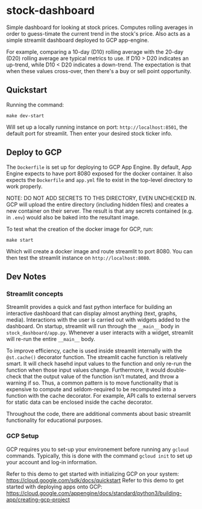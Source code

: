 # stock-dashboard

Simple dashboard for looking at stock prices. Computes rolling averages in order
to guess-timate the current trend in the stock's price. Also acts as a simple
streamlit dashboard deployed to GCP app-engine.

For example, comparing a 10-day (D10) rolling average with the 20-day (D20)
rolling average are typical metrics to use. If D10 > D20 indicates an up-trend,
while D10 < D20 indicates a down-trend. The expectation is that when these
values cross-over, then there's a buy or sell point opportunity.

## Quickstart

Running the command:

```
make dev-start
```

Will set up a locally running instance on port: `http://localhost:8501`, the
default port for streamlit. Then enter your desired stock ticker info.

## Deploy to GCP

The `Dockerfile` is set up for deploying to GCP App Engine. By default, App
Engine expects to have port 8080 exposed for the docker container. It also
expects the `Dockerfile` and `app.yml` file to exist in the top-level directory
to work properly.

NOTE: DO NOT ADD SECRETS TO THIS DIRECTORY, EVEN UNCHECKED IN. GCP will upload
the entire directory (including hidden files) and creates a new container on
their server. The result is that any secrets contained (e.g. in `.env`) would
also be baked into the resultant image.

To test what the creation of the docker image for GCP, run:

```
make start
```

Which will create a docker image and route streamlit to port 8080. You can then
test the streamlit instance on `http://localhost:8080`.

## Dev Notes

### Streamlit concepts

Streamlit provides a quick and fast python interface for building an interactive
dashboard that can display almost anything (text, graphs, media). Interactions
with the user is carried out with widgets added to the dashboard. On startup,
streamlit will run through the `__main__` body in `stock_dashboard/app.py`.
Whenever a user interacts with a widget, streamlit will re-run the entire
`__main__` body.

To improve efficiency, cache is used inside streamlit internally with the
`@st.cache()` decorator function. The streamlit cache function is relatively
smart. It will check hasehd input values to the function and only re-run the
function when those input values change. Furthermore, it would double-check that
the output value of the function isn't mutated, and throw a warning if so. Thus,
a common pattern is to move functionality that is expensive to compute and
seldom-required to be recomputed into a function with the cache decorator. For
example, API calls to external servers for static data can be enclosed inside
the cache decorator.

Throughout the code, there are additional comments about basic streamlit functionality
for educational purposes.

### GCP Setup

GCP requires you to set-up your environement before running any `gcloud`
commands. Typically, this is done with the command `gcloud init` to set up your
account and log-in information.

Refer to this demo to get started with initializing GCP on your system:
https://cloud.google.com/sdk/docs/quickstart Refer to this demo to get started
with deploying apps onto GCP:
https://cloud.google.com/appengine/docs/standard/python3/building-app/creating-gcp-project

